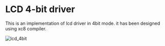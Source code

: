 # LCD 4-bit driver
This is an implementation of lcd driver in 4bit mode. it has been designed using xc8 compiler.

![lcd_4bit](https://github.com/mfc0d1ng/lcd_4bit_driver_by_xc8_compiler/assets/131618380/50776281-f682-4721-a191-d18ef6ec2f3e)
